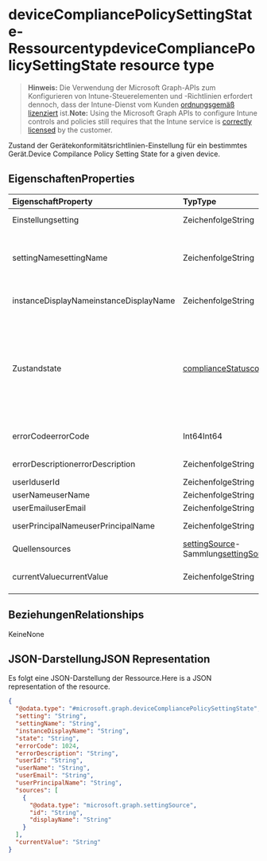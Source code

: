 # <a name="devicecompliancepolicysettingstate-resource-type"></a><span data-ttu-id="67443-101">deviceCompliancePolicySettingState-Ressourcentyp</span><span class="sxs-lookup"><span data-stu-id="67443-101">deviceCompliancePolicySettingState resource type</span></span>

> <span data-ttu-id="67443-102">**Hinweis:** Die Verwendung der Microsoft Graph-APIs zum Konfigurieren von Intune-Steuerelementen und -Richtlinien erfordert dennoch, dass der Intune-Dienst vom Kunden [ordnungsgemäß lizenziert](https://go.microsoft.com/fwlink/?linkid=839381) ist.</span><span class="sxs-lookup"><span data-stu-id="67443-102">**Note:** Using the Microsoft Graph APIs to configure Intune controls and policies still requires that the Intune service is [correctly licensed](https://go.microsoft.com/fwlink/?linkid=839381) by the customer.</span></span>

<span data-ttu-id="67443-103">Zustand der Gerätekonformitätsrichtlinien-Einstellung für ein bestimmtes Gerät.</span><span class="sxs-lookup"><span data-stu-id="67443-103">Device Compilance Policy Setting State for a given device.</span></span>
## <a name="properties"></a><span data-ttu-id="67443-104">Eigenschaften</span><span class="sxs-lookup"><span data-stu-id="67443-104">Properties</span></span>
|<span data-ttu-id="67443-105">Eigenschaft</span><span class="sxs-lookup"><span data-stu-id="67443-105">Property</span></span>|<span data-ttu-id="67443-106">Typ</span><span class="sxs-lookup"><span data-stu-id="67443-106">Type</span></span>|<span data-ttu-id="67443-107">Beschreibung</span><span class="sxs-lookup"><span data-stu-id="67443-107">Description</span></span>|
|:---|:---|:---|
|<span data-ttu-id="67443-108">Einstellung</span><span class="sxs-lookup"><span data-stu-id="67443-108">setting</span></span>|<span data-ttu-id="67443-109">Zeichenfolge</span><span class="sxs-lookup"><span data-stu-id="67443-109">String</span></span>|<span data-ttu-id="67443-110">Die gemeldete Einstellung</span><span class="sxs-lookup"><span data-stu-id="67443-110">The setting that is being reported</span></span>|
|<span data-ttu-id="67443-111">settingName</span><span class="sxs-lookup"><span data-stu-id="67443-111">settingName</span></span>|<span data-ttu-id="67443-112">Zeichenfolge</span><span class="sxs-lookup"><span data-stu-id="67443-112">String</span></span>|<span data-ttu-id="67443-113">Lokalisierter/benutzerfreundlicher Name der Einstellung, die gemeldet wird</span><span class="sxs-lookup"><span data-stu-id="67443-113">Localized/user friendly setting name that is being reported</span></span>|
|<span data-ttu-id="67443-114">instanceDisplayName</span><span class="sxs-lookup"><span data-stu-id="67443-114">instanceDisplayName</span></span>|<span data-ttu-id="67443-115">Zeichenfolge</span><span class="sxs-lookup"><span data-stu-id="67443-115">String</span></span>|<span data-ttu-id="67443-116">Name der Einstellungsinstanz, die gemeldet wird.</span><span class="sxs-lookup"><span data-stu-id="67443-116">Name of setting instance that is being reported.</span></span>|
|<span data-ttu-id="67443-117">Zustand</span><span class="sxs-lookup"><span data-stu-id="67443-117">state</span></span>|[<span data-ttu-id="67443-118">complianceStatus</span><span class="sxs-lookup"><span data-stu-id="67443-118">complianceStatus</span></span>](../resources/intune_shared_compliancestatus.md)|<span data-ttu-id="67443-p101">Der Compliance-Zustand der Einstellung. Mögliche Werte: `unknown`, `notApplicable`, `compliant`, `remediated`, `nonCompliant`, `error`, `conflict`, `notAssigned`.</span><span class="sxs-lookup"><span data-stu-id="67443-p101">The compliance state of the setting Possible values are: `unknown`, `notApplicable`, `compliant`, `remediated`, `nonCompliant`, `error`, `conflict`.</span></span>|
|<span data-ttu-id="67443-121">errorCode</span><span class="sxs-lookup"><span data-stu-id="67443-121">errorCode</span></span>|<span data-ttu-id="67443-122">Int64</span><span class="sxs-lookup"><span data-stu-id="67443-122">Int64</span></span>|<span data-ttu-id="67443-123">Fehlercode für die Einstellung</span><span class="sxs-lookup"><span data-stu-id="67443-123">Error code for the setting</span></span>|
|<span data-ttu-id="67443-124">errorDescription</span><span class="sxs-lookup"><span data-stu-id="67443-124">errorDescription</span></span>|<span data-ttu-id="67443-125">Zeichenfolge</span><span class="sxs-lookup"><span data-stu-id="67443-125">String</span></span>|<span data-ttu-id="67443-126">Fehlerbeschreibung</span><span class="sxs-lookup"><span data-stu-id="67443-126">Error description</span></span>|
|<span data-ttu-id="67443-127">userId</span><span class="sxs-lookup"><span data-stu-id="67443-127">userId</span></span>|<span data-ttu-id="67443-128">Zeichenfolge</span><span class="sxs-lookup"><span data-stu-id="67443-128">String</span></span>|<span data-ttu-id="67443-129">UserId</span><span class="sxs-lookup"><span data-stu-id="67443-129">UserId</span></span>|
|<span data-ttu-id="67443-130">userName</span><span class="sxs-lookup"><span data-stu-id="67443-130">userName</span></span>|<span data-ttu-id="67443-131">Zeichenfolge</span><span class="sxs-lookup"><span data-stu-id="67443-131">String</span></span>|<span data-ttu-id="67443-132">UserName</span><span class="sxs-lookup"><span data-stu-id="67443-132">UserName</span></span>|
|<span data-ttu-id="67443-133">userEmail</span><span class="sxs-lookup"><span data-stu-id="67443-133">userEmail</span></span>|<span data-ttu-id="67443-134">Zeichenfolge</span><span class="sxs-lookup"><span data-stu-id="67443-134">String</span></span>|<span data-ttu-id="67443-135">UserEmail</span><span class="sxs-lookup"><span data-stu-id="67443-135">UserEmail</span></span>|
|<span data-ttu-id="67443-136">userPrincipalName</span><span class="sxs-lookup"><span data-stu-id="67443-136">userPrincipalName</span></span>|<span data-ttu-id="67443-137">Zeichenfolge</span><span class="sxs-lookup"><span data-stu-id="67443-137">String</span></span>|<span data-ttu-id="67443-138">Benutzer-Prinzipalname</span><span class="sxs-lookup"><span data-stu-id="67443-138">UserPrincipalName.</span></span>|
|<span data-ttu-id="67443-139">Quellen</span><span class="sxs-lookup"><span data-stu-id="67443-139">sources</span></span>|<span data-ttu-id="67443-140">[settingSource](../resources/intune_deviceconfig_settingsource.md)-Sammlung</span><span class="sxs-lookup"><span data-stu-id="67443-140">[settingSource](../resources/intune_deviceconfig_settingsource.md) collection</span></span>|<span data-ttu-id="67443-141">Beitragende Richtlinien</span><span class="sxs-lookup"><span data-stu-id="67443-141">Contributing policies</span></span>|
|<span data-ttu-id="67443-142">currentValue</span><span class="sxs-lookup"><span data-stu-id="67443-142">currentValue</span></span>|<span data-ttu-id="67443-143">Zeichenfolge</span><span class="sxs-lookup"><span data-stu-id="67443-143">String</span></span>|<span data-ttu-id="67443-144">Aktueller Wert der Einstellung auf dem Gerät</span><span class="sxs-lookup"><span data-stu-id="67443-144">Current value of setting on device</span></span>|

## <a name="relationships"></a><span data-ttu-id="67443-145">Beziehungen</span><span class="sxs-lookup"><span data-stu-id="67443-145">Relationships</span></span>
<span data-ttu-id="67443-146">Keine</span><span class="sxs-lookup"><span data-stu-id="67443-146">None</span></span>
## <a name="json-representation"></a><span data-ttu-id="67443-147">JSON-Darstellung</span><span class="sxs-lookup"><span data-stu-id="67443-147">JSON Representation</span></span>
<span data-ttu-id="67443-148">Es folgt eine JSON-Darstellung der Ressource.</span><span class="sxs-lookup"><span data-stu-id="67443-148">Here is a JSON representation of the resource.</span></span>
<!--{
  "blockType": "resource",
  "@odata.type": "microsoft.graph.deviceCompliancePolicySettingState"
}-->
``` json
{
  "@odata.type": "#microsoft.graph.deviceCompliancePolicySettingState",
  "setting": "String",
  "settingName": "String",
  "instanceDisplayName": "String",
  "state": "String",
  "errorCode": 1024,
  "errorDescription": "String",
  "userId": "String",
  "userName": "String",
  "userEmail": "String",
  "userPrincipalName": "String",
  "sources": [
    {
      "@odata.type": "microsoft.graph.settingSource",
      "id": "String",
      "displayName": "String"
    }
  ],
  "currentValue": "String"
}
```









